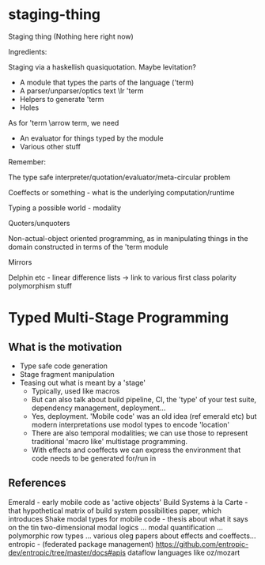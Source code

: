 # staging-thing
Staging thing (Nothing here right now)

Ingredients:

Staging via a haskellish quasiquotation. Maybe levitation?

- A module that types the parts of the language ('term)
- A parser/unparser/optics text \lr 'term
- Helpers to generate 'term
- Holes

As for 'term \arrow term, we need
- An evaluator for things typed by the module
- Various other stuff

Remember:

The type safe interpreter/quotation/evaluator/meta-circular problem

Coeffects or something - what is the underlying computation/runtime

Typing a possible world - modality

Quoters/unquoters

Non-actual-object oriented programming, as in manipulating things in the domain constructed in terms of the 'term module

Mirrors

Delphin etc - linear difference lists -> link to various first class polarity polymorphism stuff

# Typed Multi-Stage Programming

## What is the motivation

- Type safe code generation
- Stage fragment manipulation
- Teasing out what is meant by a 'stage'
  * Typically, used like macros
  * But can also talk about build pipeline, CI, the 'type' of your test suite, dependency management, deployment...
  * Yes, deployment. 'Mobile code' was an old idea (ref emerald etc) but modern interpretations use modol types to encode 'location'
  * There are also temporal modalities; we can use those to represent traditional 'macro like' multistage programming.
  * With effects and coeffects we can express the environment that code needs to be generated for/run in


## References

Emerald - early mobile code as 'active objects'
Build Systems à la Carte - that hypothetical matrix of build system possibilities paper, which introduces Shake
modal types for mobile code - thesis about what it says on the tin
two-dimensional modal logics ...
modal quantification ...
polymorphic row types ...
various oleg papers about effects and coeffects...
entropic - (federated package management) https://github.com/entropic-dev/entropic/tree/master/docs#apis
dataflow languages like oz/mozart

